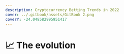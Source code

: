 ```yaml
---
description: Cryptocurrency Betting Trends in 2022
cover: ../.gitbook/assets/GitBook 2.png
coverY: -24.048582995951417
---
```


# 📈 The evolution

